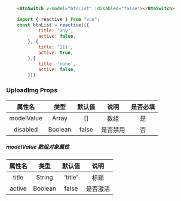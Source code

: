 ```html
	<BtnSwitch v-model="btnList" :disabled="false"></BtnSwitch>
```

```js
	import { reactive } from "vue";
	const btnList = reactive([{
			title: 'any',
			active: false,
		}, {
			title: '111',
			active: true,
		},{
			title: 'none',
			active: false,
		}])
```

### UploadImg Props

|属性名			|类型	| 默认值|说明	| 是否必填	| 
|:-:			|:-:	|:-:	|:-:	|:-:	|
|modelValue		|Array	| [] | 数组 | 是 |
|disabled	|Boolean	| false | 是否禁用 | 否

##### modelValue 数组对象属性
|属性名			|类型	| 默认值|说明	| 
|:-:			|:-:	|:-:	|:-:	|
|title		|String	| 'title'| 标题 
|active	|Boolean	|	false	| 是否激活
